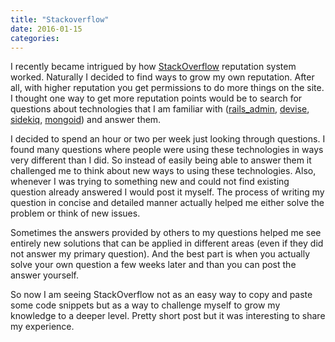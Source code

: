 ```yaml
---
title: "Stackoverflow"
date: 2016-01-15
categories:
---
```


I recently became intrigued by how [StackOverflow](http://stackoverflow.com/) reputation system worked.  Naturally I decided to find ways to grow my own reputation.  After all, with higher reputation you get permissions to do more things on the site.  I thought one way to get more reputation points would be to search for questions about technologies that I am familiar with ([rails_admin](https://github.com/sferik/rails_admin), [devise](https://github.com/plataformatec/devise), [sidekiq](https://github.com/mperham/sidekiq), [mongoid](https://github.com/mongodb/mongoid))  and answer them.

I decided to spend an hour or two per week just looking through questions.  I found many questions where people were using these technologies in ways very different than I did.  So instead of easily being able to answer them it challenged me to think about new ways to using these technologies.  Also, whenever I was trying to something new and could not find existing question already answered I would post it myself.  The process of writing my question in concise and detailed manner actually helped me either solve the problem or think of new issues.

Sometimes the answers provided by others to my questions helped me see entirely new solutions that can be applied in different areas (even if they did not answer my primary question).  And the best part is when you actually solve your own question a few weeks later and than you can post the answer yourself.

So now I am seeing StackOverflow not as an easy way to copy and paste some code snippets but as a way to challenge myself to grow my knowledge to a deeper level.  Pretty short post but it was interesting to share my experience.